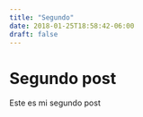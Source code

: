 ```yaml
---
title: "Segundo"
date: 2018-01-25T18:58:42-06:00
draft: false
---
```



# Segundo post

Este es mi segundo post
